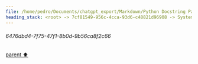 ```yaml
---
file: /home/pedro/Documents/chatgpt_export/Markdown/Python Docstring Parsing Implementation.md
heading_stack: <root> -> 7cf81549-956c-4cca-93d6-c48821d96908 -> System -> 6476dbd4-7f75-47f1-8b0d-9b56ca8f2c66
---
```

###### 6476dbd4-7f75-47f1-8b0d-9b56ca8f2c66
[parent ⬆️](#7cf81549-956c-4cca-93d6-c48821d96908)
